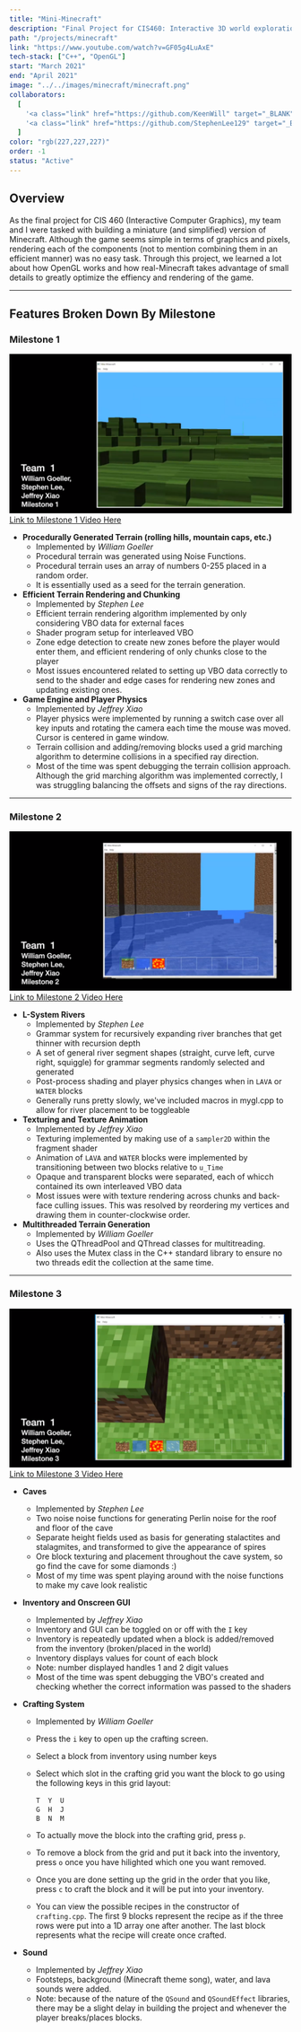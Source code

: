 ```yaml
---
title: "Mini-Minecraft"
description: "Final Project for CIS460: Interactive 3D world exploration and alteration program in the style of the popular game Minecraft."
path: "/projects/minecraft"
link: "https://www.youtube.com/watch?v=GF05g4LuAxE"
tech-stack: ["C++", "OpenGL"]
start: "March 2021"
end: "April 2021"
image: "../../images/minecraft/minecraft.png"
collaborators:
  [
    '<a class="link" href="https://github.com/KeenWill" target="_BLANK">William Goeller</a>',
    '<a class="link" href="https://github.com/StephenLee129" target="_BLANK">Stephen Lee</a>',
  ]
color: "rgb(227,227,227)"
order: -1
status: "Active"
---
```


## Overview

As the final project for CIS 460 (Interactive Computer Graphics), my team and I were tasked with building a miniature (and simplified) version of Minecraft. Although the game seems simple in terms of graphics and pixels, rendering each of the components (not to mention combining them in an efficient manner) was no easy task. Through this project, we learned a lot about how OpenGL works and how real-Minecraft takes advantage of small details to greatly optimize the effiency and rendering of the game.

---

## Features Broken Down By Milestone

### Milestone 1

<a href="https://www.youtube.com/watch?v=SprDp1zjiAA" title="Milestone 1"><img src="../../images/minecraft/milestone-1.png" alt="Milestone 1" /></a>
<a class="link" href="https://www.youtube.com/watch?v=SprDp1zjiAA" title="Milestone 1">Link to Milestone 1 Video Here</a>

- **Procedurally Generated Terrain (rolling hills, mountain caps, etc.)**
  - Implemented by _William Goeller_
  - Procedural terrain was generated using Noise Functions.
  - Procedural terrain uses an array of numbers 0-255 placed in a random order.
  - It is essentially used as a seed for the terrain generation.
- **Efficient Terrain Rendering and Chunking**
  - Implemented by _Stephen Lee_
  - Efficient terrain rendering algorithm implemented by only considering VBO data
    for external faces
  - Shader program setup for interleaved VBO
  - Zone edge detection to create new zones before the player would enter them,
    and efficient rendering of only chunks close to the player
  - Most issues encountered related to setting up VBO data correctly to send to
    the shader and edge cases for rendering new zones and updating existing ones.
- **Game Engine and Player Physics**
  - Implemented by _Jeffrey Xiao_
  - Player physics were implemented by running a switch case over all key inputs
    and rotating the camera each time the mouse was moved. Cursor is centered in
    game window.
  - Terrain collision and adding/removing blocks used a grid marching algorithm to
    determine collisions in a specified ray direction.
  - Most of the time was spent debugging the terrain collision approach. Although
    the grid marching algorithm was implemented correctly, I was struggling
    balancing the offsets and signs of the ray directions.

---

### Milestone 2

<a href="https://youtu.be/FdqOyrEHh2A" title="Milestone 2"><img src="../../images/minecraft/milestone-2.png" alt="Milestone 2" /></a>
<a class="link" href="https://youtu.be/FdqOyrEHh2A" title="Milestone 2">Link to Milestone 2 Video Here</a>

- **L-System Rivers**
  - Implemented by _Stephen Lee_
  - Grammar system for recursively expanding river branches that get thinner with
    recursion depth
  - A set of general river segment shapes (straight, curve left, curve right,
    squiggle) for grammar segments randomly selected and generated
  - Post-process shading and player physics changes when in `LAVA` or `WATER`
    blocks
  - Generally runs pretty slowly, we've included macros in mygl.cpp to allow for
    river placement to be toggleable
- **Texturing and Texture Animation**
  - Implemented by _Jeffrey Xiao_
  - Texturing implemented by making use of a `sampler2D` within the fragment
    shader
  - Animation of `LAVA` and `WATER` blocks were implemented by transitioning
    between two blocks relative to `u_Time`
  - Opaque and transparent blocks were separated, each of whicch contained its own
    interleaved VBO data
  - Most issues were with texture rendering across chunks and back-face culling
    issues. This was resolved by reordering my vertices and drawing them in
    counter-clockwise order.
- **Multithreaded Terrain Generation**
  - Implemented by _William Goeller_
  - Uses the QThreadPool and QThread classes for multitreading.
  - Also uses the Mutex class in the C++ standard library to ensure no two threads
    edit the collection at the same time.

---

### Milestone 3

<a href="https://www.youtube.com/watch?v=GF05g4LuAxE" title="Milestone 3"><img src="../../images/minecraft/milestone-3.png" alt="Milestone 3" /></a>
<a class="link" href="https://www.youtube.com/watch?v=GF05g4LuAxE" title="Milestone 3">Link to Milestone 3 Video Here</a>

- **Caves**
  - Implemented by _Stephen Lee_
  - Two noise noise functions for generating Perlin noise for the roof and floor
    of the cave
  - Separate height fields used as basis for generating stalactites and
    stalagmites, and transformed to give the appearance of spires
  - Ore block texturing and placement throughout the cave system, so go find the
    cave for some diamonds :)
  - Most of my time was spent playing around with the noise functions to make my
    cave look realistic
- **Inventory and Onscreen GUI**
  - Implemented by _Jeffrey Xiao_
  - Inventory and GUI can be toggled on or off with the `I` key
  - Inventory is repeatedly updated when a block is added/removed from the
    inventory (broken/placed in the world)
  - Inventory displays values for count of each block
  - Note: number displayed handles 1 and 2 digit values
  - Most of the time was spent debugging the VBO's created and checking whether
    the correct information was passed to the shaders
- **Crafting System**

  - Implemented by _William Goeller_
  - Press the `i` key to open up the crafting screen.
  - Select a block from inventory using number keys
  - Select which slot in the crafting grid you want the block to go using the following keys in this grid layout:

    ```
    T  Y  U
    G  H  J
    B  N  M
    ```

  - To actually move the block into the crafting grid, press `p`.
  - To remove a block from the grid and put it back into the inventory, press `o`
    once you have hilighted which one you want removed.
  - Once you are done setting up the grid in the order that you like, press `c` to
    craft the block and it will be put into your inventory.
  - You can view the possible recipes in the constructor of `crafting.cpp`.
    The first 9 blocks represent the recipe as if the three rows were put into a
    1D array one after another. The last block represents what the recipe will
    create once crafted.

- **Sound**
  - Implemented by _Jeffrey Xiao_
  - Footsteps, background (Minecraft theme song), water, and lava sounds were
    added.
  - Note: because of the nature of the `QSound` and `QSoundEffect` libraries,
    there may be a slight delay in building the project and whenever the player
    breaks/places blocks.
